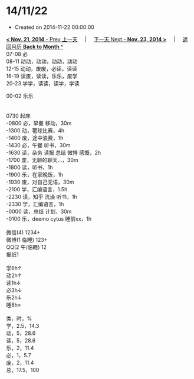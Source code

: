 # 14/11/22

- Created on 2014-11-22 00:00:00

[**< Nov. 21, 2014** - Prev 上一天](_archived/lifelogs/2014/11/d21.md) &nbsp; &nbsp; | &nbsp; &nbsp; [下一天 Next - **Nov. 23, 2014 >**](_archived/lifelogs/2014/11/d23.md) &nbsp; &nbsp; |  &nbsp; &nbsp; [返回月历 **Back to Month ^**](_archived/lifelogs/2014/11/index.md)
<br/>07-08 必<br/>08-11 动动，动动，动动，动动<br/>12-15 动动，废废，必读，读读<br/>16-19 读废，读读，乐乐，废学<br/>20-23 学学，读读，读学，学读</div><div>00-02 乐乐<br/> <div><br/></div>0730 起床<br/>-0800 必，早餐 移动，30m<br/>-1300 动，毽球比赛，4h<br/>-1400 废，途中浪费，1h<br/>-1430 必，午餐 听书，30m<br/>-1630 读，杂务 读报 总结 微博 感慨，2h<br/>-1700 废，无聊的聊天…，30m<br/>-1800 读，听书，1h<br/>-1900 乐，在家晚饭，1h<br/>-1930 废，对自己无语，30m<br/>-2100 学，汇编语言，1.5h<br/>-2230 读，知乎 洗澡 听书，1h<br/>-2330 学，汇编语言，1h<br/>-0000 读，总结 计划，30m<br/></div><div>-0100 乐，deemo cytus 睡前xx，1h<br/><div><br/></div>微信(4) 1234+<br/>微博(1 临睡) 123+<br/>QQ(2 午/临睡) 12<br/>报纸1<div><br/></div>学6h↑<br/>动2h↑<br/>读1h↓<br/>必3h↓<br/>乐2h↓<br/>睡8h=<div><br/></div>类，时，%<br/>学，2.5，14.3<br/>动，5，28.6<br/>读，5，28.6<br/>乐，2，11.4<br/>必，1，5.7<br/>废，2，11.4<br/>总，17.5，100</div>
